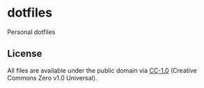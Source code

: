 # dotfiles
Personal dotfiles

## License
All files are available under the public domain via [CC-1.0](./LICENSE) (Creative Commons Zero v1.0 Universal).
